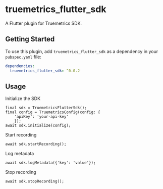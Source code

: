# truemetrics_flutter_sdk

A Flutter plugin for Truemetrics SDK.

## Getting Started

To use this plugin, add `truemetrics_flutter_sdk` as a dependency in your `pubspec.yaml` file:

```yaml
dependencies:
  truemetrics_flutter_sdk: ^0.0.2
```

## Usage

Initialize the SDK
```
final sdk = TruemetricsFlutterSdk();
final config = TruemetricsConfig(config: {
    'apiKey': 'your-api-key'
    });
await sdk.initialize(config);
```

Start recording
```
await sdk.startRecording();
```

Log metadata
```
await sdk.logMetadata({'key': 'value'});
```

Stop recording
```
await sdk.stopRecording();
```